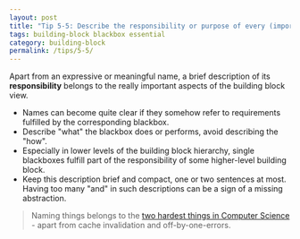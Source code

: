 ```yaml
---
layout: post
title: "Tip 5-5: Describe the responsibility or purpose of every (important) blackbox!"
tags: building-block blackbox essential
category: building-block
permalink: /tips/5-5/
---
```


Apart from an expressive or meaningful name, a brief description of
its **responsibility** belongs to the really important aspects of the building block view.

* Names can become quite clear if they somehow refer to requirements fulfilled
by the corresponding blackbox.
* Describe "what" the blackbox does or performs, avoid describing the "how".
* Especially in lower levels of the building block hierarchy, single blackboxes
fulfill part of the responsibility of some higher-level building block.
* Keep this description brief and compact, one or two sentences at most. Having
too many "and" in such descriptions can be a sign of a missing abstraction.

>Naming things belongs to the [two hardest things in Computer Science](http://martinfowler.com/bliki/TwoHardThings.html) - apart from cache invalidation and off-by-one-errors.
